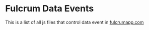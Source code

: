 # Fulcrum Data Events
This is a list of all js files that control data event in [fulcrumapp.com](https://www.fulcrumapp.com/)